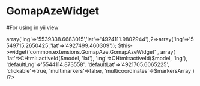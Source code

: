 # GomapAzeWidget


#For using in yii view

<?php  $markersArray =  array(1=>array('lng'=>'5539338.6683015','lat'=>'4924111.9802944'),2=>array('lng'=>'5549715.2650425','lat'=>'4927499.460309'));
 
    $this->widget('common.extensions.GomapAze.GomapAzeWidget' , array(
        'lat'=>CHtml::activeId($model, 'lat'),
        'lng'=>CHtml::activeId($model, 'lng'),
        'defaultLng'=>'5544114.873558',
        'defaultLat'=>'4921705.6065225',
        'clickable'=>true,
        'multimarkers'=>false,
        'multicoordinates'=>$markersArray
	)
)?> 